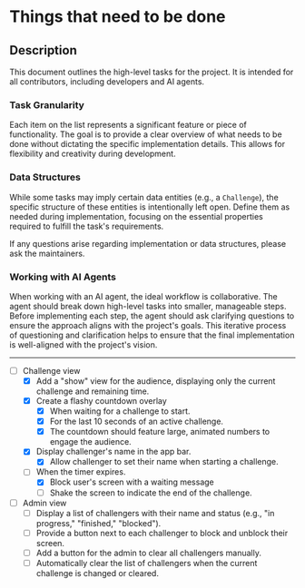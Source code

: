 # Things that need to be done

## Description

This document outlines the high-level tasks for the project. It is intended for all contributors, including developers and AI agents.

### Task Granularity

Each item on the list represents a significant feature or piece of functionality. The goal is to provide a clear overview of what needs to be done without dictating the specific implementation details. This allows for flexibility and creativity during development.

### Data Structures

While some tasks may imply certain data entities (e.g., a `Challenge`), the specific structure of these entities is intentionally left open. Define them as needed during implementation, focusing on the essential properties required to fulfill the task's requirements.

If any questions arise regarding implementation or data structures, please ask the maintainers.

### Working with AI Agents

When working with an AI agent, the ideal workflow is collaborative. The agent should break down high-level tasks into smaller, manageable steps. Before implementing each step, the agent should ask clarifying questions to ensure the approach aligns with the project's goals. This iterative process of questioning and clarification helps to ensure that the final implementation is well-aligned with the project's vision.

---

- [ ] Challenge view
  - [x] Add a "show" view for the audience, displaying only the current challenge and remaining time.
  - [x] Create a flashy countdown overlay
    - [x] When waiting for a challenge to start.
    - [x] For the last 10 seconds of an active challenge.
    - [x] The countdown should feature large, animated numbers to engage the audience.
  - [x] Display challenger's name in the app bar.
    - [x] Allow challenger to set their name when starting a challenge.
  - [ ] When the timer expires.
    - [x] Block user's screen with a waiting message
    - [ ] Shake the screen to indicate the end of the challenge.

- [ ] Admin view
  - [ ] Display a list of challengers with their name and status (e.g., "in progress," "finished," "blocked").
  - [ ] Provide a button next to each challenger to block and unblock their screen.
  - [ ] Add a button for the admin to clear all challengers manually.
  - [ ] Automatically clear the list of challengers when the current challenge is changed or cleared.